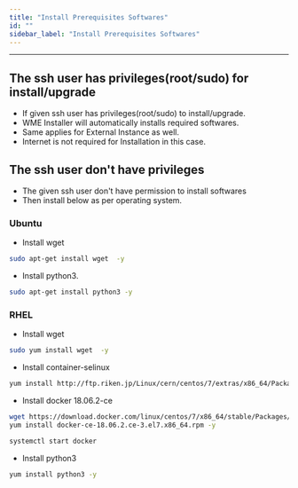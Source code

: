 ```yaml
---
title: "Install Prerequisites Softwares"
id: ""
sidebar_label: "Install Prerequisites Softwares"
---
```

---

## The ssh user has privileges(root/sudo) for install/upgrade

- If given ssh user has privileges(root/sudo) to install/upgrade.
- WME Installer will automatically installs required softwares.
- Same applies for External Instance as well.
- Internet is not required for Installation in this case.

## The ssh user don't have privileges 

- The given ssh user don't have permission to install softwares
- Then install below as per operating system.

### Ubuntu

- Install  wget

```bash
sudo apt-get install wget  -y
```

- Install python3.

```bash
sudo apt-get install python3 -y
```

### RHEL

- Install  wget

```bash
sudo yum install wget  -y
```

- Install container-selinux

```bash
yum install http://ftp.riken.jp/Linux/cern/centos/7/extras/x86_64/Packages/container-selinux-2.10-2.el7.noarch.rpm -y
```

- Install docker 18.06.2-ce

```bash
wget https://download.docker.com/linux/centos/7/x86_64/stable/Packages/docker-ce-18.06.2.ce-3.el7.x86_64.rpm
yum install docker-ce-18.06.2.ce-3.el7.x86_64.rpm -y
```

```bash
systemctl start docker
```

- Install python3

```bash
yum install python3 -y
```
